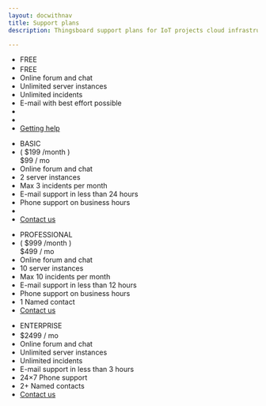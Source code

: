 ```yaml
---
layout: docwithnav
title: Support plans
description: Thingsboard support plans for IoT projects cloud infrastructure support

---
```


<div class="supportPlans">
    <div class="supportPlan">
        <ul class="pricingTable">
            <li class="heading-row">
                <div>FREE</div>
            </li>
            <li class="pricing-row">
                <div class="old-price" style="text-decoration: none;">
                    &nbsp;
                </div>
                <div class="price" style="margin-top: -14px;">
                    FREE
                </div>
            </li>
            <li>
                Online forum and chat
            </li>
            <li>
                Unlimited server instances
            </li>
            <li> 
                Unlimited incidents           
            </li>
            <li>
                E-mail with best effort possible
            </li>
            <li class="empty">                
            </li>
            <li class="empty">                
            </li>
            <li>
                <a href="/docs/user-guide/troubleshooting/#getting-help" class="button accent">Getting help</a>
            </li>
        </ul>
    </div>
    <div class="supportPlan">
        <ul class="pricingTable">
            <li class="heading-row">
                <div>BASIC</div>
            </li>
            <li class="pricing-row">
                <div class="old-price">
                    ( $199 /month )
                </div>
                <div class="price">
                    $99<span class="small"> / mo</span>
                </div>                
            </li>            
            <li>
                Online forum and chat
            </li>
            <li>
                2 server instances
            </li>
            <li> 
                Max 3 incidents per month           
            </li>
            <li>
                E-mail support in less than 24 hours
            </li>
            <li>
                Phone support on business hours
            </li>            
            <li class="empty">
            </li>
            <li>
                <a href="/docs/contact-us" class="button">Contact us</a>
            </li>
        </ul>
    </div>
    <div class="supportPlan">
        <ul class="pricingTable">
            <li class="heading-row">
                <div>PROFESSIONAL</div>
            </li>
            <li class="pricing-row">
                <div class="old-price">
                    ( $999 /month )
                </div>
                <div class="price">
                    $499<span class="small"> / mo</span>
                </div>                
            </li>            
            <li>
                Online forum and chat
            </li>
            <li>
                10 server instances
            </li>
            <li>
                Max 10 incidents per month           
            </li>
            <li>
                E-mail support in less than 12 hours
            </li>
            <li>
                Phone support on business hours
            </li>            
            <li>
                1 Named contact
            </li>
            <li>
                <a href="/docs/contact-us" class="button">Contact us</a>
            </li>
        </ul>
    </div>
    <div class="supportPlan">
        <ul class="pricingTable">
            <li class="heading-row">
                <div>ENTERPRISE</div>
            </li>
            <li class="pricing-row">
                <div class="old-price" style="text-decoration: none;">
                    &nbsp;
                </div>
                <div class="price" style="margin-top: -14px;">
                    $2499<span class="small"> / mo</span>
                </div>                
            </li>        
            <li>
                Online forum and chat
            </li>
            <li>
                Unlimited server instances
            </li>
            <li>
                Unlimited incidents       
            </li>
            <li>
                E-mail support in less than 3 hours
            </li>
            <li>
                24×7 Phone support
            </li>
            <li>
                2+ Named contacts
            </li>            
            <li>
                <a href="/docs/contact-us" class="button accent">Contact us</a>
            </li>                                    
        </ul>
    </div>
</div>
